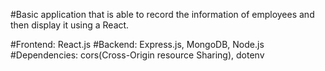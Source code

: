 #Basic application that is able to record the information of employees and then display it using a React.

#Frontend: React.js
#Backend: Express.js, MongoDB, Node.js
#Dependencies: cors(Cross-Origin resource Sharing), dotenv